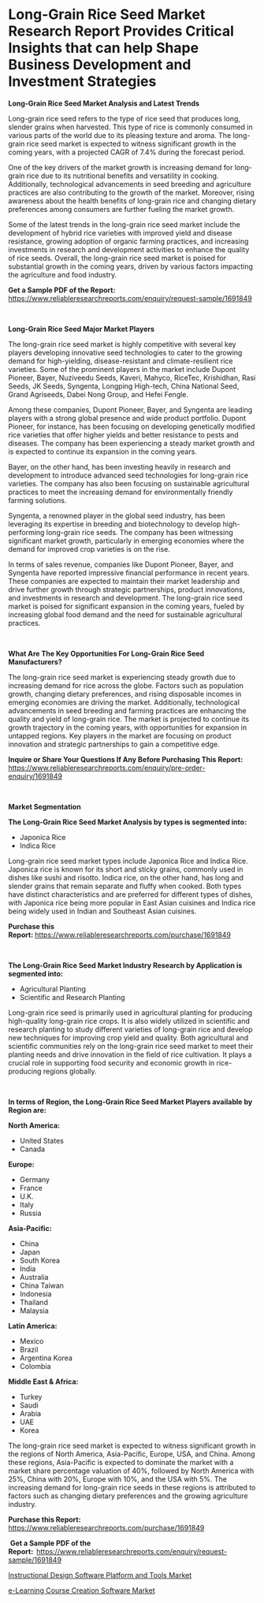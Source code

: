 <p><h1>Long-Grain Rice Seed Market Research Report Provides Critical Insights that can help Shape Business Development and Investment Strategies</h1></p><p><strong>Long-Grain Rice Seed Market Analysis and Latest Trends</strong></p>
<p><p>Long-grain rice seed refers to the type of rice seed that produces long, slender grains when harvested. This type of rice is commonly consumed in various parts of the world due to its pleasing texture and aroma. The long-grain rice seed market is expected to witness significant growth in the coming years, with a projected CAGR of 7.4% during the forecast period.</p><p>One of the key drivers of the market growth is increasing demand for long-grain rice due to its nutritional benefits and versatility in cooking. Additionally, technological advancements in seed breeding and agriculture practices are also contributing to the growth of the market. Moreover, rising awareness about the health benefits of long-grain rice and changing dietary preferences among consumers are further fueling the market growth.</p><p>Some of the latest trends in the long-grain rice seed market include the development of hybrid rice varieties with improved yield and disease resistance, growing adoption of organic farming practices, and increasing investments in research and development activities to enhance the quality of rice seeds. Overall, the long-grain rice seed market is poised for substantial growth in the coming years, driven by various factors impacting the agriculture and food industry.</p></p>
<p><strong>Get a Sample PDF of the Report:&nbsp;</strong> <a href="https://www.reliableresearchreports.com/enquiry/request-sample/1691849">https://www.reliableresearchreports.com/enquiry/request-sample/1691849</a></p>
<p>&nbsp;</p>
<p><strong>Long-Grain Rice Seed Major Market Players</strong></p>
<p><p>The long-grain rice seed market is highly competitive with several key players developing innovative seed technologies to cater to the growing demand for high-yielding, disease-resistant and climate-resilient rice varieties. Some of the prominent players in the market include Dupont Pioneer, Bayer, Nuziveedu Seeds, Kaveri, Mahyco, RiceTec, Krishidhan, Rasi Seeds, JK Seeds, Syngenta, Longping High-tech, China National Seed, Grand Agriseeds, Dabei Nong Group, and Hefei Fengle.</p><p>Among these companies, Dupont Pioneer, Bayer, and Syngenta are leading players with a strong global presence and wide product portfolio. Dupont Pioneer, for instance, has been focusing on developing genetically modified rice varieties that offer higher yields and better resistance to pests and diseases. The company has been experiencing a steady market growth and is expected to continue its expansion in the coming years.</p><p>Bayer, on the other hand, has been investing heavily in research and development to introduce advanced seed technologies for long-grain rice varieties. The company has also been focusing on sustainable agricultural practices to meet the increasing demand for environmentally friendly farming solutions.</p><p>Syngenta, a renowned player in the global seed industry, has been leveraging its expertise in breeding and biotechnology to develop high-performing long-grain rice seeds. The company has been witnessing significant market growth, particularly in emerging economies where the demand for improved crop varieties is on the rise.</p><p>In terms of sales revenue, companies like Dupont Pioneer, Bayer, and Syngenta have reported impressive financial performance in recent years. These companies are expected to maintain their market leadership and drive further growth through strategic partnerships, product innovations, and investments in research and development. The long-grain rice seed market is poised for significant expansion in the coming years, fueled by increasing global food demand and the need for sustainable agricultural practices.</p></p>
<p>&nbsp;</p>
<p><strong>What Are The Key Opportunities For Long-Grain Rice Seed Manufacturers?</strong></p>
<p><p>The long-grain rice seed market is experiencing steady growth due to increasing demand for rice across the globe. Factors such as population growth, changing dietary preferences, and rising disposable incomes in emerging economies are driving the market. Additionally, technological advancements in seed breeding and farming practices are enhancing the quality and yield of long-grain rice. The market is projected to continue its growth trajectory in the coming years, with opportunities for expansion in untapped regions. Key players in the market are focusing on product innovation and strategic partnerships to gain a competitive edge.</p></p>
<p><strong>Inquire or Share Your Questions If Any Before Purchasing This Report:</strong> <a href="https://www.reliableresearchreports.com/enquiry/pre-order-enquiry/1691849">https://www.reliableresearchreports.com/enquiry/pre-order-enquiry/1691849</a></p>
<p>&nbsp;</p>
<p><strong>Market Segmentation</strong></p>
<p><strong>The Long-Grain Rice Seed Market Analysis by types is segmented into:</strong></p>
<p><ul><li>Japonica Rice</li><li>Indica Rice</li></ul></p>
<p><p>Long-grain rice seed market types include Japonica Rice and Indica Rice. Japonica rice is known for its short and sticky grains, commonly used in dishes like sushi and risotto. Indica rice, on the other hand, has long and slender grains that remain separate and fluffy when cooked. Both types have distinct characteristics and are preferred for different types of dishes, with Japonica rice being more popular in East Asian cuisines and Indica rice being widely used in Indian and Southeast Asian cuisines.</p></p>
<p><strong>Purchase this Report:&nbsp;</strong><a href="https://www.reliableresearchreports.com/purchase/1691849">https://www.reliableresearchreports.com/purchase/1691849</a></p>
<p>&nbsp;</p>
<p><strong>The Long-Grain Rice Seed Market Industry Research by Application is segmented into:</strong></p>
<p><ul><li>Agricultural Planting</li><li>Scientific and Research Planting</li></ul></p>
<p><p>Long-grain rice seed is primarily used in agricultural planting for producing high-quality long-grain rice crops. It is also widely utilized in scientific and research planting to study different varieties of long-grain rice and develop new techniques for improving crop yield and quality. Both agricultural and scientific communities rely on the long-grain rice seed market to meet their planting needs and drive innovation in the field of rice cultivation. It plays a crucial role in supporting food security and economic growth in rice-producing regions globally.</p></p>
<p>&nbsp;</p>
<p><strong>In terms of Region, the Long-Grain Rice Seed Market Players available by Region are:</strong></p>
<p>
    <p> <strong> North America: </strong>
        <ul>
            <li>United States</li>
            <li>Canada</li>
        </ul>
        </p> 
    <p> <strong> Europe: </strong>
        <ul>
            <li>Germany</li>
            <li>France</li>
            <li>U.K.</li>
            <li>Italy</li>
            <li>Russia</li>
        </ul>
        </p> 
    <p> <strong> Asia-Pacific: </strong>
        <ul>
            <li>China</li>
            <li>Japan</li>
            <li>South Korea</li>
            <li>India</li>
            <li>Australia</li>
            <li>China Taiwan</li>
            <li>Indonesia</li>
            <li>Thailand</li>
            <li>Malaysia</li>
        </ul>
        </p> 
    <p> <strong> Latin America: </strong>
        <ul>
            <li>Mexico</li>
            <li>Brazil</li>
            <li>Argentina Korea</li>
            <li>Colombia</li>
        </ul>
        </p> 
    <p> <strong> Middle East & Africa: </strong>
        <ul>
            <li>Turkey</li>
            <li>Saudi</li>
            <li>Arabia</li>
            <li>UAE</li>
            <li>Korea</li>
        </ul>
    </p>
    </p>
<p><p>The long-grain rice seed market is expected to witness significant growth in the regions of North America, Asia-Pacific, Europe, USA, and China. Among these regions, Asia-Pacific is expected to dominate the market with a market share percentage valuation of 40%, followed by North America with 25%, China with 20%, Europe with 10%, and the USA with 5%. The increasing demand for long-grain rice seeds in these regions is attributed to factors such as changing dietary preferences and the growing agriculture industry.</p></p>
<p><strong>Purchase this Report: </strong><a href="https://www.reliableresearchreports.com/purchase/1691849">https://www.reliableresearchreports.com/purchase/1691849</a></p>
<p>&nbsp;<strong>Get a Sample PDF of the Report:&nbsp;&nbsp;</strong><a href="https://www.reliableresearchreports.com/enquiry/request-sample/1691849">https://www.reliableresearchreports.com/enquiry/request-sample/1691849</a></p>
<p><strong></strong></p>
<p><p><a href="https://issuu.com/reportprime-2/docs/instructional-design-software-platform-and-tools-m">Instructional Design Software Platform and Tools Market</a></p><p><a href="https://issuu.com/reportprime-2/docs/e-learning-course-creation-software-market-size-20">e-Learning Course Creation Software Market</a></p></p>
